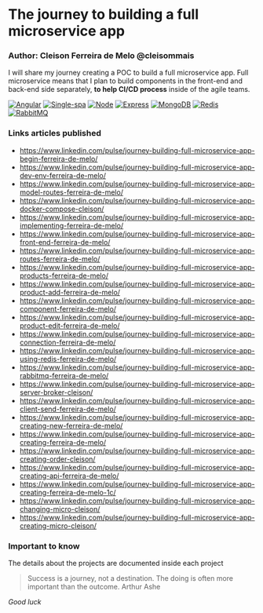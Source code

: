 # The journey to building a full microservice app

### Author: Cleison Ferreira de Melo @cleisommais

 I will share my journey creating a POC to build a full microservice app. Full microservice means that I plan to build components in the front-end and back-end side separately, **to help CI/CD process** inside of the agile teams.


[![Angular](https://img.shields.io/badge/Angular-8.0.0-DD0031.svg)](https://angular.io/)
[![Single-spa](https://img.shields.io/badge/Single_spa-3.0.0.beta-0011FF.svg)](https://single-spa.js.org/)
[![Node](https://img.shields.io/badge/Node-10.15.0-43853D.svg)](https://nodejs.org/en/)
[![Express](https://img.shields.io/badge/Express-4.16.0-2EA1FF.svg)](https://expressjs.com/)
[![MongoDB](https://img.shields.io/badge/MongoDB-4.0-10AA50.svg)](https://www.mongodb.com/)
[![Redis](https://img.shields.io/badge/Redis-5.0.5-A41F16.svg)](https://redis.io/)
[![RabbitMQ](https://img.shields.io/badge/RabbitMQ-3.8-FF6600.svg)](https://www.rabbitmq.com/)

 ### Links articles published

* https://www.linkedin.com/pulse/journey-building-full-microservice-app-begin-ferreira-de-melo/
* https://www.linkedin.com/pulse/journey-building-full-microservice-app-dev-env-ferreira-de-melo/
* https://www.linkedin.com/pulse/journey-building-full-microservice-app-model-routes-ferreira-de-melo/
* https://www.linkedin.com/pulse/journey-building-full-microservice-app-docker-compose-cleison/
* https://www.linkedin.com/pulse/journey-building-full-microservice-app-implementing-ferreira-de-melo/
* https://www.linkedin.com/pulse/journey-building-full-microservice-app-front-end-ferreira-de-melo/
* https://www.linkedin.com/pulse/journey-building-full-microservice-app-routes-ferreira-de-melo/
* https://www.linkedin.com/pulse/journey-building-full-microservice-app-products-ferreira-de-melo/
* https://www.linkedin.com/pulse/journey-building-full-microservice-app-product-add-ferreira-de-melo/ 
* https://www.linkedin.com/pulse/journey-building-full-microservice-app-component-ferreira-de-melo/
* https://www.linkedin.com/pulse/journey-building-full-microservice-app-product-edit-ferreira-de-melo/
* https://www.linkedin.com/pulse/journey-building-full-microservice-app-connection-ferreira-de-melo/
* https://www.linkedin.com/pulse/journey-building-full-microservice-app-using-redis-ferreira-de-melo/
* https://www.linkedin.com/pulse/journey-building-full-microservice-app-rabbitmq-ferreira-de-melo/
* https://www.linkedin.com/pulse/journey-building-full-microservice-app-server-broker-cleison/
* https://www.linkedin.com/pulse/journey-building-full-microservice-app-client-send-ferreira-de-melo/
* https://www.linkedin.com/pulse/journey-building-full-microservice-app-creating-new-ferreira-de-melo/
* https://www.linkedin.com/pulse/journey-building-full-microservice-app-creating-ferreira-de-melo/
* https://www.linkedin.com/pulse/journey-building-full-microservice-app-creating-order-cleison/
* https://www.linkedin.com/pulse/journey-building-full-microservice-app-creating-api-ferreira-de-melo/
* https://www.linkedin.com/pulse/journey-building-full-microservice-app-creating-ferreira-de-melo-1c/
* https://www.linkedin.com/pulse/journey-building-full-microservice-app-changing-micro-cleison/
* https://www.linkedin.com/pulse/journey-building-full-microservice-app-creating-micro-cleison/

### Important to know

The details about the projects are documented inside each project

> Success is a journey, not a destination. The doing is often more important than the outcome. Arthur Ashe

_Good luck_